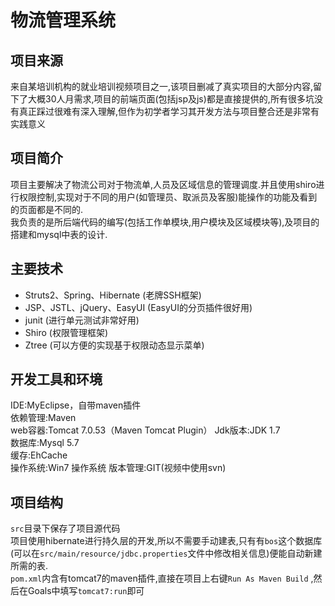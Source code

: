 # 物流管理系统
## 项目来源  
来自某培训机构的就业培训视频项目之一,该项目删减了真实项目的大部分内容,留下了大概30人月需求,项目的前端页面(包括jsp及js)都是直接提供的,所有很多坑没有真正踩过很难有深入理解,但作为初学者学习其开发方法与项目整合还是非常有实践意义

## 项目简介
项目主要解决了物流公司对于物流单,人员及区域信息的管理调度.并且使用shiro进行权限控制,实现对于不同的用户(如管理员、取派员及客服)能操作的功能及看到的页面都是不同的.  
我负责的是所后端代码的编写(包括工作单模块,用户模块及区域模块等),及项目的搭建和mysql中表的设计.


## 主要技术
- Struts2、Spring、Hibernate (老牌SSH框架)
- JSP、JSTL、jQuery、EasyUI (EasyUI的分页插件很好用)
- junit (进行单元测试非常好用)
- Shiro (权限管理框架)
- Ztree (可以方便的实现基于权限动态显示菜单)

## 开发工具和环境
IDE:MyEclipse，自带maven插件  
依赖管理:Maven  
web容器:Tomcat 7.0.53（Maven Tomcat Plugin）
Jdk版本:JDK 1.7  
数据库:Mysql 5.7   
缓存:EhCache  
操作系统:Win7 操作系统
版本管理:GIT(视频中使用svn)

## 项目结构
`src`目录下保存了项目源代码  
项目使用hibernate进行持久层的开发,所以不需要手动建表,只有有`bos`这个数据库(可以在`src/main/resource/jdbc.properties`文件中修改相关信息)便能自动新建所需的表.  
`pom.xml`内含有tomcat7的maven插件,直接在项目上右键`Run As Maven Build` ,然后在Goals中填写`tomcat7:run`即可
